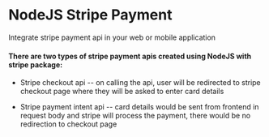 # NodeJS Stripe Payment

Integrate stripe payment api in your web or mobile application

#### There are two types of stripe payment apis created using NodeJS with stripe package:

- Stripe checkout api
  -- on calling the api, user will be redirected to stripe checkout page where they will be asked to enter card details

- Stripe payment intent api
  -- card details would be sent from frontend in request body and stripe will process the payment, there would be no redirection to checkout page
